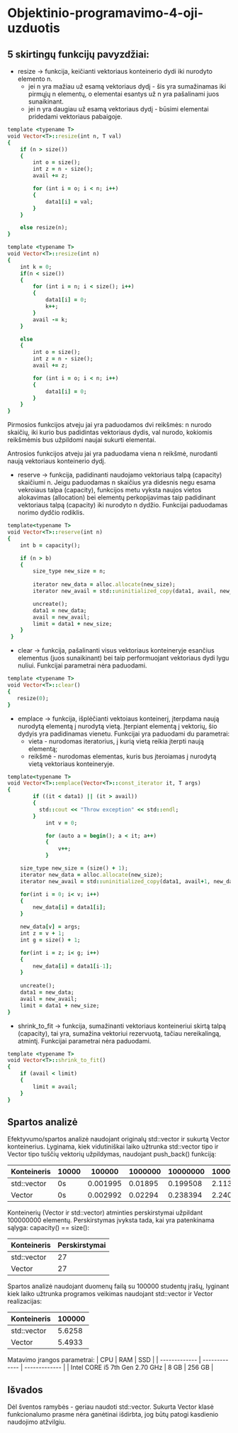 # Objektinio-programavimo-4-oji-uzduotis

 ## 5 skirtingų funkcijų pavyzdžiai:

* resize → funkcija, keičianti vektoriaus konteinerio dydi iki nurodyto elemento n. 
   * jei n yra mažiau už esamą vektoriaus dydį - šis yra sumažinamas iki pirmųjų n elementų, o elementai esantys už n yra pašalinami juos sunaikinant.
   * jei n yra daugiau už esamą vektoriaus dydį - būsimi elementai pridedami vektoriaus pabaigoje.
``` ruby
template <typename T>
void Vector<T>::resize(int n, T val)
{
    if (n > size()) 
    {
        int o = size();
        int z = n - size();
        avail += z;

        for (int i = o; i < n; i++) 
        {
            data1[i] = val;
        }
    }

    else resize(n);
}

template <typename T>
void Vector<T>::resize(int n) 
{
    int k = 0;
    if(n < size())
    {
        for (int i = n; i < size(); i++) 
        {
            data1[i] = 0;
            k++;
        }
        avail -= k;
    }

    else 
    {
        int o = size();
        int z = n - size();
        avail += z;

        for (int i = o; i < n; i++) 
        {
            data1[i] = 0;
        }
    }
}
```
Pirmosios funkcijos atveju jai yra paduodamos dvi reikšmės: n nurodo skaičių, iki kurio bus padidintas vektoriaus dydis, val nurodo, kokiomis reikšmėmis bus užpildomi naujai sukurti elementai.

Antrosios funkcijos atveju jai yra paduodama viena n reikšmė, nurodanti naują vektoriaus konteinerio dydį. 

* reserve → funkcija, padidinanti naudojamo vektoriaus talpą (capacity) skaičiumi n. Jeigu paduodamas n skaičius yra didesnis negu esama vekroiaus talpa (capacity), funkcijos metu vyksta naujos vietos alokavimas (allocation) bei elementų perkopijavimas taip padidinant vektoriaus talpą (capacity) iki nurodyto n dydžio. Funkcijai paduodamas norimo dydčio rodiklis. 
``` ruby
template<typename T>
void Vector<T>::reserve(int n) 
{
    int b = capacity();

    if (n > b)
    {
        size_type new_size = n;
       
        iterator new_data = alloc.allocate(new_size);
        iterator new_avail = std::uninitialized_copy(data1, avail, new_data);

        uncreate();
        data1 = new_data;
        avail = new_avail;
        limit = data1 + new_size;
    }
 }
 ```
 
 * clear → funkcija, pašalinanti visus vektoriaus konteineryje esančius elementus (juos sunaikinant) bei taip performuojant vektoriaus dydi lygu nuliui. Funkcijai parametrai nėra paduodami.
 ``` ruby
template <typename T>
void Vector<T>::clear() 
{
    resize(0);
}
```

* emplace → funkcija, išplėčianti vektoiaus konteinerį, įterpdama naują nurodytą elementą į nurodytą vietą. Įterpiant elementą į vektorių, šio dydyis yra padidinamas vienetu. Funkcijai yra paduodami du parametrai: 
    * vieta - nurodomas iteratorius, į kurią vietą reikia įterpti naują elementą;
    * reikšmė - nurodomas elementas, kuris bus įteroiamas į nurodytą vietą vektoriaus konteineryje.
``` ruby
template<typename T>
void Vector<T>::emplace(Vector<T>::const_iterator it, T args) 
{
        if ((it < data1) || (it > avail)) 
        {
          std::cout << "Throw exception" << std::endl;
        }
            int v = 0;

            for (auto a = begin(); a < it; a++) 
            {
                v++;
            }

    size_type new_size = (size() + 1);
    iterator new_data = alloc.allocate(new_size);
    iterator new_avail = std::uninitialized_copy(data1, avail+1, new_data);

    for(int i = 0; i< v; i++)
    {
        new_data[i] = data1[i];
    }

    new_data[v] = args;
    int z = v + 1;
    int g = size() + 1;

    for(int i = z; i< g; i++)
    {
        new_data[i] = data1[i-1];
    }
    
    uncreate();
    data1 = new_data;
    avail = new_avail;
    limit = data1 + new_size;
}
```
* shrink_to_fit → funkcija, sumažinanti vektoriaus konteineriui skirtą talpą (capacity), tai yra, sumažina vektoriui rezervuotą, tačiau nereikalingą, atmintį. Funkcijai parametrai nėra paduodami.
``` ruby
template <typename T>
void Vector<T>::shrink_to_fit()
{
    if (avail < limit) 
    {
        limit = avail;
    }
}
```
## Spartos analizė
Efektyvumo/spartos analizė naudojant originalų std::vector ir sukurtą Vector konteinerius. Lyginama, kiek vidutiniškai laiko užtrunka  std::vector tipo ir Vector tipo tuščių vektorių užpildymas, naudojant push_back() funkciją:


|  Konteineris       | 10000 | 100000 | 1000000 | 10000000 | 100000000 |
| ------------- | ------------- | ------------- | ------------- | ------------- | ------------- 
| std::vector  | 0s | 0.001995 |  0.01895 | 0.199508 | 2.11385 | 
| Vector | 0s | 0.002992 | 0.02294 | 0.238394 | 2.24057 |



Konteinerių (Vector ir std::vector) atminties perskirstymai užpildant 100000000 elementų. Perskirstymas įvyksta tada, kai yra patenkinama sąlyga: capacity() == size():


| Konteineris | Perskirstymai |
| ------------- | ------------- |  
| std::vector  | 27| 
| Vector | 27 |


Spartos analizė naudojant duomenų failą su 100000 studentų įrašų, lyginant kiek laiko užtrunka programos veikimas naudojant std::vector ir Vector realizacijas:

| Konteineris | 100000 | 
| ------------- | ------------- | 
| std::vector  |5.6258| 
| Vector | 5.4933 |


Matavimo įrangos parametrai:
| CPU | RAM | SSD |
| ------------- | ------------- | ------------- |
| Intel CORE i5 7th Gen 2.70 GHz | 8 GB  | 256 GB |

## Išvados

Dėl šventos ramybės - geriau naudoti std::vector. Sukurta Vector klasė funkcionalumo prasme nėra ganėtinai išdirbta, jog būtų patogi kasdienio naudojimo atžvilgiu. 

